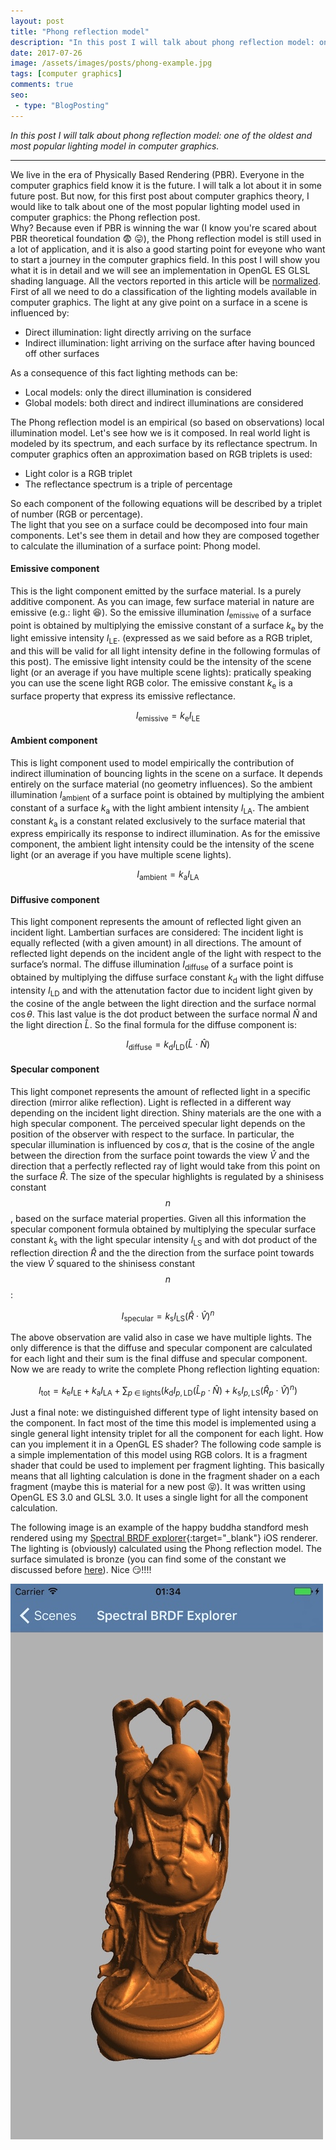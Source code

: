 ```yaml
---
layout: post
title: "Phong reflection model"
description: "In this post I will talk about phong reflection model: one of the oldest and most popular lighting model in computer graphics."
date: 2017-07-26
image: /assets/images/posts/phong-example.jpg
tags: [computer graphics]
comments: true
seo:
 - type: "BlogPosting"
---
```


*In this post I will talk about phong reflection model: one of the oldest and most popular lighting model in computer graphics.*

---

We live in the era of Physically Based Rendering (PBR). Everyone in the computer graphics field know it is the future. I will talk a lot about it in some future post. But now, for this first post about computer graphics theory, I would like to talk about one of the most popular lighting model used in computer graphics: the Phong reflection post.  
Why? Because even if PBR is winning the war (I know you're scared about PBR theoretical foundation :fearful: :stuck_out_tongue:), the Phong reflection model is still used in a lot of application, and it is also a good starting point for eveyone who want to start a journey in the computer graphics field.
In this post I will show you what it is in detail and we will see an implementation in OpenGL ES GLSL shading language. All the vectors reported in this article will be [normalized](https://en.wikipedia.org/wiki/Unit_vector "unit vector").
First of all we need to do a classification of the lighting models available in computer graphics. 
The light at any give point on a surface in a scene is influenced by:  

* Direct illumination: light directly arriving on the surface
* Indirect illumination: light arriving on the surface after having bounced off other surfaces  

As a consequence of this fact lighting methods can be:  

* Local models: only the direct illumination is considered
* Global models: both direct and indirect illuminations are considered  

The Phong reflection model is an empirical (so based on observations) local illumination model.
Let's see how we is it composed. 
In real world light is modeled by its spectrum, and each surface by its reflectance spectrum.
In computer graphics often an approximation based on RGB triplets is used:  

* Light color is a RGB triplet 
* The reflectance spectrum is a triple of percentage

So each component of the following equations will be described by a triplet of number (RGB or percentage).  
The light that you see on a surface could be decomposed into four main components. Let's see them in detail and how they are composed together to calculate the illumination of a surface point: Phong model.

#### **Emissive component**
This is the light component emitted by the surface material. Is a purely additive component. As you can image, few surface material in nature are emissive (e.g.: light  :laughing:). So the emissive illumination $I_{\text{emissive}}$ of a surface point is obtained by multiplying the emissive constant of a surface $k_{\text{e}}$ by the light emissive intensity $I_{\text{LE}}$. (expressed as we said before as a RGB triplet, and this will be valid for all light intensity define in the following formulas of this post). The emissive light intensity could be the intensity of the scene light (or an average if you have multiple scene lights): pratically speaking you can use the scene light RGB color. The emissive constant $k_{\text{e}}$ is a surface property that express its emissive reflectance.

$$I_{\text{emissive}}=k_{\text{e}}I_{\text{LE}}$$
  
  
#### **Ambient component**
This is light component used to model empirically the contribution of indirect illumination of bouncing lights in the scene on a surface. It depends entirely on the surface material (no geometry influences). So the ambient illumination $I_{\text{ambient}}$ of a surface point is obtained by multiplying the ambient constant of a surface $k_{\text{a}}$ with the light ambient intensity $I_{\text{LA}}$. The ambient constant $k_{\text{a}}$ is a constant related exclusively to the surface material that express empirically its response to indirect illumination. As for the emissive component, the ambient light intensity could be the intensity of the scene light (or an average if you have multiple scene lights).

$$I_{\text{ambient}}=k_{\text{a}}I_{\text{LA}}$$

#### **Diffusive component**  
This light component represents  the amount of reflected light given an incident light. Lambertian surfaces are considered: The incident light is equally reflected (with a given amount) in all directions. The amount of reflected light depends on the incident angle of the light with respect to the surface’s normal. The diffuse illumination $I_{\text{diffuse}}$ of a surface point is obtained by multiplying the diffuse surface constant $k_{\text{d}}$ with the light diffuse intensity $I_{\text{LD}}$ and with the attenutation factor due to incident light given by the cosine of the angle between the light direction and the surface normal $\cos\theta$.  This last value is the dot product between the surface normal ${\hat {N}}$ and the light direction ${\hat {L}}$. So the final formula for the diffuse component is:

$$I_{\text{diffuse}}=k_{\text{d}}I_{\text{LD}}({\hat {L}}\cdot{\hat {N}})$$

#### **Specular component**
This light componet represents the amount of reflected light in a specific direction (mirror alike reflection). Light is reflected in a different way depending on the incident light direction. Shiny materials are the one with a high specular component. The perceived specular light depends on the position of the observer with respect to the surface. In particular, the specular illumination is influenced by $\cos\alpha$, that is the cosine of the angle between the direction from the surface point towards the view ${\hat {V}}$ and the direction that a perfectly reflected ray of light would take from this point on the surface ${\hat {R}}$. The size of the specular highlights is regulated by a shinisess constant $$n$$, based on the surface material properties. Given all this information the specular component formula obtained by multiplying the specular surface constant $k_{\text{s}}$ with the light specular intensity $I_{\text{LS}}$ and with dot product of the reflection direction ${\hat {R}}$ and the the direction from the surface point towards the view ${\hat {V}}$ squared to the shinisess constant $$n$$:

$$I_{\text{specular}}=k_{\text{s}}I_{\text{LS}}({\hat {R}}\cdot {\hat {V}})^{n}$$

The above observation are valid also in case we have multiple lights. The only difference is that the diffuse and specular component are calculated for each light and their sum is the final diffuse and specular component.
Now we are ready to write the complete Phong reflection lighting equation:

$$I_{\text{tot}}=k_{\text{e}}I_{\text{LE}}+k_{\text{a}}I_{\text{LA}}+\sum _{p\;\in \;{\text{lights}}}(k_{\text{d}}I_{p,{\text{LD}}} ({\hat {L}}_{p}\cdot {\hat {N}})+k_{\text{s}}I_{p,{\text{LS}}}({\hat {R}}_{p}\cdot {\hat {V}})^{n})$$

Just a final note: we distinguished different type of light intensity based on the component. In fact most of the time this model is implemented using a single general light intensity triplet for all the component for each light.
How can you implement it in a OpenGL ES shader? The following code sample is a simple implementation of this model using RGB colors. It is a fragment shader that could be used to implement per fragment lighting. This basically means that all lighting calculation is done in the fragment shader on a each fragment (maybe this is material for a new post :stuck_out_tongue_closed_eyes:). It was written using OpenGL ES 3.0 and GLSL 3.0. It uses a single light for all the component calculation.

<script src="https://gist.github.com/chicio/d983fff6ff304bd55bebd6ff05a2f9dd.js"></script>

The following image is an example of the happy buddha standford mesh rendered using my [Spectral BRDF explorer](https://github.com/chicio/Spectral-BRDF-Explorer "Spectral BRDF explorer"){:target="_blank"} iOS renderer. The lighting is (obviously) calculated using the Phong reflection model. The surface simulated is bronze (you can find some of the constant we discussed before [here](http://devernay.free.fr/cours/opengl/materials.html "phong lighting constants")).
Nice :smirk:!!!! 

![phong example - spectral brdf explorer](/assets/images/posts/phong-example.jpg "phong example - spectral brdf explorer")